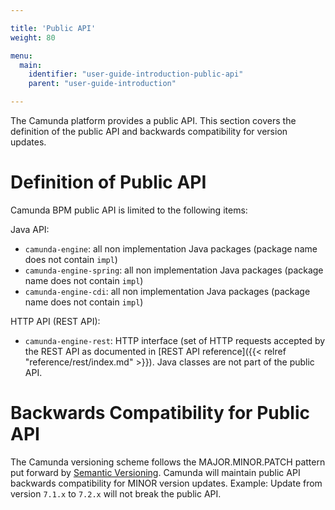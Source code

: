 ```yaml
---

title: 'Public API'
weight: 80

menu:
  main:
    identifier: "user-guide-introduction-public-api"
    parent: "user-guide-introduction"

---
```



The Camunda platform provides a public API. This section covers the definition of the public API and backwards compatibility for version updates.


# Definition of Public API

Camunda BPM public API is limited to the following items:

Java API:

* `camunda-engine`: all non implementation Java packages (package name does not contain `impl`)
* `camunda-engine-spring`: all non implementation Java packages (package name does not contain `impl`)
* `camunda-engine-cdi`: all non implementation Java packages (package name does not contain `impl`)

HTTP API (REST API):

* `camunda-engine-rest`: HTTP interface (set of HTTP requests accepted by the REST API as documented in [REST API reference]({{< relref "reference/rest/index.md" >}}). Java classes are not part of the public API.


# Backwards Compatibility for Public API

The Camunda versioning scheme follows the MAJOR.MINOR.PATCH pattern put forward by [Semantic Versioning](http://semver.org/). Camunda will maintain public API backwards compatibility for MINOR version updates. Example: Update from version `7.1.x` to `7.2.x` will not break the public API.
